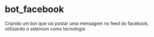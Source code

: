 # bot_facebook
Criando um bot que vai postar uma mensagem no feed do facebook, utilizando o selenium como tecnologia
